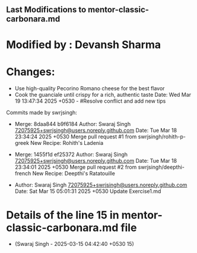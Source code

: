 ## Last Modifications to mentor-classic-carbonara.md
# Modified by : Devansh Sharma
# Changes:
- Use high-quality Pecorino Romano cheese for the best flavor
- Cook the guanciale until crispy for a rich, authentic taste
 Date:   Wed Mar 19 13:47:34 2025 +0530
           - #Resolve conflict and add new tips


Commits made by swrjsingh:

-  Merge: 8daa844 b9f6184
   Author: Swaraj Singh <72075925+swrjsingh@users.noreply.github.com>
   Date:   Tue Mar 18 23:34:24 2025 +0530
   Merge pull request #1 from swrjsingh/rohith-p-greek
   New Recipe: Rohith's Ladenia

-  Merge: 1455f1d ef25372
   Author: Swaraj Singh <72075925+swrjsingh@users.noreply.github.com>
   Date:   Tue Mar 18 23:34:01 2025 +0530 
   Merge pull request #2 from swrjsingh/deepthi-french
   New Recipe: Deepthi's Ratatouille

-  Author: Swaraj Singh <72075925+swrjsingh@users.noreply.github.com>
   Date:   Sat Mar 15 05:01:31 2025 +0530
   Update Exercise1.md

# Details of the line 15 in mentor-classic-carbonara.md file
- (Swaraj Singh - 2025-03-15 04:42:40 +0530 15)